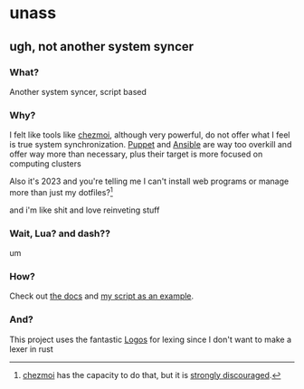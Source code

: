 # unass
## ugh, not another system syncer
### What?
Another system syncer, script based

### Why?
I felt like tools like [chezmoi](https://www.chezmoi.io/), although very powerful, do not offer what I feel is true system synchronization. [Puppet](https://www.ansible.com/) and [Ansible](https://www.ansible.com/) are way too overkill and offer way more than necessary, plus their target is more focused on computing clusters

Also it's 2023 and you're telling me I can't install web programs or manage more than just my dotfiles?[^1]

and i'm like shit and love reinveting stuff

[^1]: [chezmoi](https://www.chezmoi.io) has the capacity to do that, but it is [strongly discouraged](https://www.chezmoi.io/user-guide/frequently-asked-questions/design/#can-i-use-chezmoi-to-manage-files-outside-my-home-directory).

### Wait, Lua? and dash??
um

### How?
Check out [the docs](docs/) and [my script as an example](unass).

### And?
This project uses the fantastic [Logos](https://github.com/maciejhirsz/logos) for lexing since I don't want to make a lexer in rust